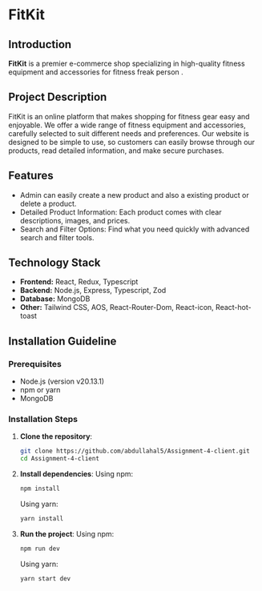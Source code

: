 # FitKit

## Introduction

**FitKit** is a premier e-commerce shop specializing in high-quality fitness equipment and accessories for fitness freak person .

## Project Description

FitKit is an online platform that makes shopping for fitness gear easy and enjoyable. We offer a wide range of fitness equipment and accessories, carefully selected to suit different needs and preferences. Our website is designed to be simple to use, so customers can easily browse through our products, read detailed information, and make secure purchases.

## Features

- Admin can easily create a new product and also a existing product or delete a product.
- Detailed Product Information: Each product comes with clear descriptions, images, and prices.
- Search and Filter Options: Find what you need quickly with advanced search and filter tools.

## Technology Stack

- **Frontend:** React, Redux, Typescript
- **Backend:** Node.js, Express, Typescript, Zod
- **Database:** MongoDB
- **Other:** Tailwind CSS, AOS, React-Router-Dom, React-icon, React-hot-toast

## Installation Guideline

### Prerequisites

- Node.js (version v20.13.1)
- npm or yarn
- MongoDB

### Installation Steps

1. **Clone the repository**:

   ```bash
   git clone https://github.com/abdullahal5/Assignment-4-client.git
   cd Assignment-4-client
   ```

2. **Install dependencies**:
   Using npm:

   ```bash
   npm install
   ```

   Using yarn:

   ```bash
   yarn install
   ```

3. **Run the project**:
   Using npm:
   ```bash
   npm run dev
   ```
   Using yarn:
   ```bash
   yarn start dev
   ```
